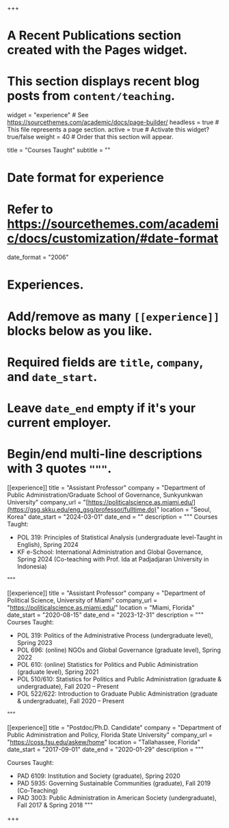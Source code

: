 +++
# A Recent Publications section created with the Pages widget.
# This section displays recent blog posts from `content/teaching`.

widget = "experience"  # See https://sourcethemes.com/academic/docs/page-builder/
headless = true  # This file represents a page section.
active = true  # Activate this widget? true/false
weight = 40  # Order that this section will appear.

title = "Courses Taught"
subtitle = ""



# Date format for experience
#   Refer to https://sourcethemes.com/academic/docs/customization/#date-format
date_format = "2006"

# Experiences.
#   Add/remove as many `[[experience]]` blocks below as you like.
#   Required fields are `title`, `company`, and `date_start`.
#   Leave `date_end` empty if it's your current employer.
#   Begin/end multi-line descriptions with 3 quotes `"""`.
[[experience]]
  title = "Assistant Professor"
  company = "Department of Public Administration/Graduate School of Governance, Sunkyunkwan University"
  company_url = "[https://politicalscience.as.miami.edu/](https://gsg.skku.edu/eng_gsg/professor/fulltime.do)"
  location = "Seoul, Korea"
  date_start = "2024-03-01"
  date_end = ""
  description = """
  Courses Taught:
  
  * POL 319: Principles of Statistical Analysis (undergraduate level-Taught in English), Spring 2024
  * KF e-School: International Administration and Global Governance, Spring 2024 (Co-teaching with Prof. Ida at Padjadjaran University in Indonesia)

  """

[[experience]]
  title = "Assistant Professor"
  company = "Department of Political Science, University of Miami"
  company_url = "https://politicalscience.as.miami.edu/"
  location = "Miami, Florida"
  date_start = "2020-08-15"
  date_end = "2023-12-31"
  description = """
  Courses Taught:
  
  * POL 319: Politics of the Administrative Process (undergraduate level), Spring 2023
  * POL 696: (online) NGOs and Global Governance (graduate level), Spring 2022
  * POL 610: (online) Statistics for Politics and Public Administration (graduate level), Spring 2021
  * POL 510/610: Statistics for Politics and Public Administration (graduate & undergraduate), Fall 2020 – Present
  * POL 522/622: Introduction to Graduate Public Administration (graduate & undergraduate), Fall 2020 – Present

  """

[[experience]]
  title = "Postdoc/Ph.D. Candidate"
  company = "Department of Public Administration and Policy, Florida State University"
  company_url = "https://coss.fsu.edu/askew/home"
  location = "Tallahassee, Florida"
  date_start = "2017-09-01"
  date_end = "2020-01-29"
  description = """
  
 Courses Taught:
  
  * PAD 6109: Institution and Society (graduate), Spring 2020
  * PAD 5935: Governing Sustainable Communities (graduate), Fall 2019 (Co-Teaching)
  * PAD 3003: Public Administration in American Society (undergraduate), Fall 2017 & Spring 2018
"""


+++
